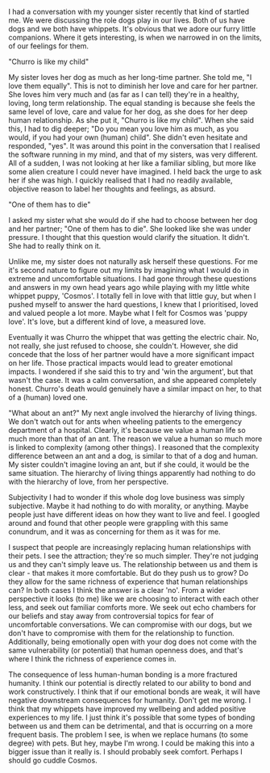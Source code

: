 I had a conversation with my younger sister recently that kind of startled me. We were discussing the role dogs play in our lives. Both of us have dogs and we both have whippets. It's obvious that we adore our furry little companions. Where it gets interesting, is when we narrowed in on the limits, of our feelings for them.

"Churro is like my child"

My sister loves her dog as much as her long-time partner. She told me, "I love them equally". This is not to diminish her love and care for her partner. She loves him very much and (as far as I can tell) they're in a healthy, loving, long term relationship. The equal standing is because she feels the same level of love, care and value for her dog, as she does for her deep human relationship. As she put it, "Churro is like my child". When she said this, I had to dig deeper; "Do you mean you love him as much, as you would, if you had your own (human) child". She didn't even hesitate and responded, "yes". It was around this point in the conversation that I realised the software running in my mind, and that of my sisters, was very different. All of a sudden, I was not looking at her like a familiar sibling, but more like some alien creature I could never have imagined. I held back the urge to ask her if she was high. I quickly realised that I had no readily available, objective reason to label her thoughts and feelings, as absurd.

"One of them has to die"

I asked my sister what she would do if she had to choose between her dog and her partner; "One of them has to die". She looked like she was under pressure. I thought that this question would clarify the situation. It didn't. She had to really think on it. 

Unlike me, my sister does not naturally ask herself these questions. For me it's second nature to figure out my limits by imagining what I would do in extreme and uncomfortable situations. I had gone through these questions and answers in my own head years ago while playing with my little white whippet puppy, 'Cosmos'. I totally fell in love with that little guy, but when I pushed myself to answer the hard questions, I knew that I prioritised, loved and valued people a lot more. Maybe what I felt for Cosmos was 'puppy love'. It's love, but a different kind of love, a measured love.

Eventually it was Churro the whippet that was getting the electric chair. No, not really, she just refused to choose, she couldn't. However, she did concede that the loss of her partner would have a more significant impact on her life. Those practical impacts would lead to greater emotional impacts. I wondered if she said this to try and 'win the argument', but that wasn't the case. It was a calm conversation, and she appeared completely honest. Churro's death would genuinely have a similar impact on her, to that of a (human) loved one.

"What about an ant?"
My next angle involved the hierarchy of living things. We don't watch out for ants when wheeling patients to the emergency department of a hospital. Clearly, it's because we value a human life so much more than that of an ant. The reason we value a human so much more is linked to complexity (among other things). I reasoned that the complexity difference between an ant and a dog, is similar to that of a dog and human. My sister couldn't imagine loving an ant, but if she could, it would be the same situation. The hierarchy of living things apparently had nothing to do with the hierarchy of love, from her perspective.

Subjectivity
I had to wonder if this whole dog love business was simply subjective. Maybe it had nothing to do with morality, or anything. Maybe people just have different ideas on how they want to live and feel. I googled around and found that other people were grappling with this same conundrum, and it was as concerning for them as it was for me.

I suspect that people are increasingly replacing human relationships with their pets. I see the attraction; they're so much simpler. They're not judging us and they can't simply leave us. The relationship between us and them is clear - that makes it more comfortable. But do they push us to grow? Do they allow for the same richness of experience that human relationships can? In both cases I think the answer is a clear 'no'. From a wider perspective it looks (to me) like we are choosing to interact with each other less, and seek out familiar comforts more. We seek out echo chambers for our beliefs and stay away from controversial topics for fear of uncomfortable conversations. We can compromise with our dogs, but we don't have to compromise with them for the relationship to function. Additionally, being emotionally open with your dog does not come with the same vulnerability (or potential) that human openness does, and that's where I think the richness of experience comes in.

The consequence of less human-human bonding is a more fractured humanity. I think our potential is directly related to our ability to bond and work constructively. I think that if our emotional bonds are weak, it will have negative downstream consequences for humanity. Don't get me wrong. I think that my whippets have improved my wellbeing and added positive experiences to my life. I just think it's possible that some types of bonding between us and them can be detrimental, and that is occurring on a more frequent basis. The problem I see, is when we replace humans (to some degree) with pets. But hey, maybe I'm wrong. I could be making this into a bigger issue than it really is. I should probably seek comfort. Perhaps I should go cuddle Cosmos.